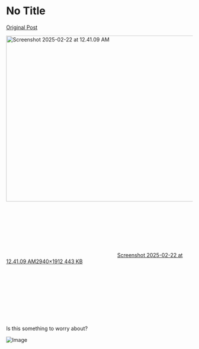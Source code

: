 # No Title

[Original Post](https://discourse.onlinedegree.iitm.ac.in/t/168017/1)

<p><div class="lightbox-wrapper"><a class="lightbox" href="https://europe1.discourse-cdn.com/flex013/uploads/iitm/original/3X/e/9/e9585e072dfc3561e03c611c02e5b5e283f3f1be.png" data-download-href="/uploads/short-url/xigzKJTuYuAfS4XNivwwKsTX8kK.png?dl=1" title="Screenshot 2025-02-22 at 12.41.09 AM" rel="noopener nofollow ugc"><img src="https://europe1.discourse-cdn.com/flex013/uploads/iitm/optimized/3X/e/9/e9585e072dfc3561e03c611c02e5b5e283f3f1be_2_690x448.png" alt="Screenshot 2025-02-22 at 12.41.09 AM" data-base62-sha1="xigzKJTuYuAfS4XNivwwKsTX8kK" width="690" height="448" srcset="https://europe1.discourse-cdn.com/flex013/uploads/iitm/optimized/3X/e/9/e9585e072dfc3561e03c611c02e5b5e283f3f1be_2_690x448.png, https://europe1.discourse-cdn.com/flex013/uploads/iitm/optimized/3X/e/9/e9585e072dfc3561e03c611c02e5b5e283f3f1be_2_1035x672.png 1.5x, https://europe1.discourse-cdn.com/flex013/uploads/iitm/optimized/3X/e/9/e9585e072dfc3561e03c611c02e5b5e283f3f1be_2_1380x896.png 2x" data-dominant-color="2C2B2E"><div class="meta"><svg class="fa d-icon d-icon-far-image svg-icon" aria-hidden="true"><use href="#far-image"></use></svg><span class="filename">Screenshot 2025-02-22 at 12.41.09 AM</span><span class="informations">2940×1912 443 KB</span><svg class="fa d-icon d-icon-discourse-expand svg-icon" aria-hidden="true"><use href="#discourse-expand"></use></svg></div></a></div></p>
<p>Is this something to worry about?</p>

![Image](https://europe1.discourse-cdn.com/flex013/uploads/iitm/optimized/3X/e/9/e9585e072dfc3561e03c611c02e5b5e283f3f1be_2_690x448.png)